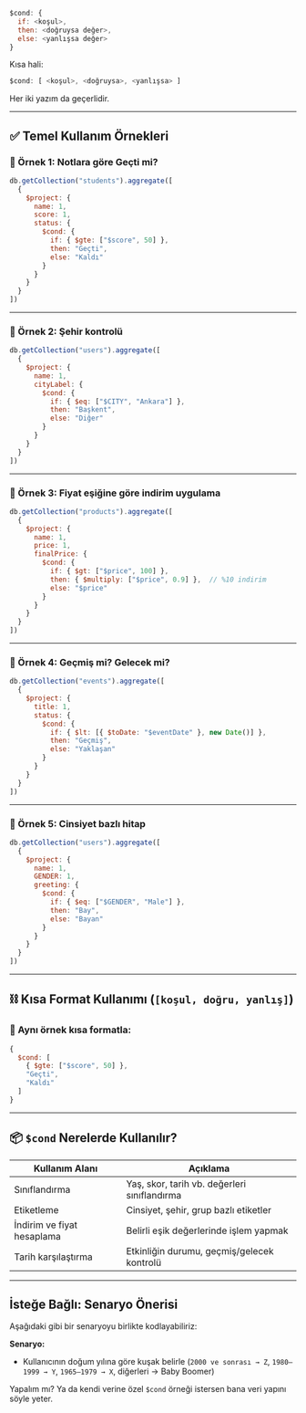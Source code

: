 
```js
$cond: {
  if: <koşul>,
  then: <doğruysa değer>,
  else: <yanlışsa değer>
}
```

Kısa hali:

```js
$cond: [ <koşul>, <doğruysa>, <yanlışsa> ]
```

Her iki yazım da geçerlidir.

---

## ✅ Temel Kullanım Örnekleri

### 🎯 Örnek 1: Notlara göre Geçti mi?

```js
db.getCollection("students").aggregate([
  {
    $project: {
      name: 1,
      score: 1,
      status: {
        $cond: {
          if: { $gte: ["$score", 50] },
          then: "Geçti",
          else: "Kaldı"
        }
      }
    }
  }
])
```

---

### 📍 Örnek 2: Şehir kontrolü

```js
db.getCollection("users").aggregate([
  {
    $project: {
      name: 1,
      cityLabel: {
        $cond: {
          if: { $eq: ["$CITY", "Ankara"] },
          then: "Başkent",
          else: "Diğer"
        }
      }
    }
  }
])
```

---

### 💸 Örnek 3: Fiyat eşiğine göre indirim uygulama

```js
db.getCollection("products").aggregate([
  {
    $project: {
      name: 1,
      price: 1,
      finalPrice: {
        $cond: {
          if: { $gt: ["$price", 100] },
          then: { $multiply: ["$price", 0.9] },  // %10 indirim
          else: "$price"
        }
      }
    }
  }
])
```

---

### 📆 Örnek 4: Geçmiş mi? Gelecek mi?

```js
db.getCollection("events").aggregate([
  {
    $project: {
      title: 1,
      status: {
        $cond: {
          if: { $lt: [{ $toDate: "$eventDate" }, new Date()] },
          then: "Geçmiş",
          else: "Yaklaşan"
        }
      }
    }
  }
])
```

---

### 🧠 Örnek 5: Cinsiyet bazlı hitap

```js
db.getCollection("users").aggregate([
  {
    $project: {
      name: 1,
      GENDER: 1,
      greeting: {
        $cond: {
          if: { $eq: ["$GENDER", "Male"] },
          then: "Bay",
          else: "Bayan"
        }
      }
    }
  }
])
```

---

## ⛓️ Kısa Format Kullanımı (`[koşul, doğru, yanlış]`)

### 🧪 Aynı örnek kısa formatla:

```js
{
  $cond: [
    { $gte: ["$score", 50] },
    "Geçti",
    "Kaldı"
  ]
}
```

---

## 📦 `$cond` Nerelerde Kullanılır?

|Kullanım Alanı|Açıklama|
|---|---|
|Sınıflandırma|Yaş, skor, tarih vb. değerleri sınıflandırma|
|Etiketleme|Cinsiyet, şehir, grup bazlı etiketler|
|İndirim ve fiyat hesaplama|Belirli eşik değerlerinde işlem yapmak|
|Tarih karşılaştırma|Etkinliğin durumu, geçmiş/gelecek kontrolü|

---

## İsteğe Bağlı: Senaryo Önerisi

Aşağıdaki gibi bir senaryoyu birlikte kodlayabiliriz:

**Senaryo:**

- Kullanıcının doğum yılına göre kuşak belirle (`2000 ve sonrası → Z`, `1980–1999 → Y`, `1965–1979 → X`, diğerleri → Baby Boomer)
    

Yapalım mı? Ya da kendi verine özel `$cond` örneği istersen bana veri yapını söyle yeter.